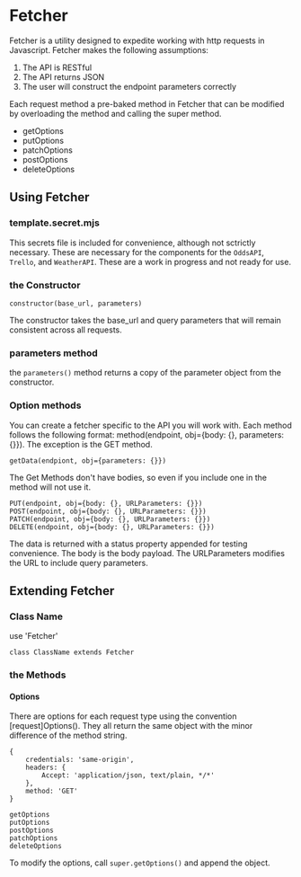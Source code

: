 
# Fetcher

Fetcher is a utility designed to expedite working with http requests in Javascript. Fetcher makes the following assumptions:

1. The API is RESTful
1. The API returns JSON
1. The user will construct the endpoint parameters correctly

Each request method a pre-baked method in Fetcher that can be modified by overloading the method and calling the super method.

- getOptions
- putOptions
- patchOptions
- postOptions
- deleteOptions

## Using Fetcher

### template.secret.mjs

This secrets file is included for convenience, although not sctrictly necessary. These are necessary for the components for the `OddsAPI`, `Trello`, and `WeatherAPI`. These are a work in progress and not ready for use.

### the Constructor

```
constructor(base_url, parameters)
```

The constructor takes the base_url and query parameters that will remain consistent across all requests. 

### parameters method

the `parameters()` method returns a copy of the parameter object from the constructor. 

### Option methods

You can create a fetcher specific to the API you will work with. Each method follows the following format: method(endpoint, obj={body: {}, parameters: {}}). The exception is the GET method.

```
getData(endpiont, obj={parameters: {}})
```

The Get Methods don't have bodies, so even if you include one in the method will not use it.

```
PUT(endpoint, obj={body: {}, URLParameters: {}})
POST(endpoint, obj={body: {}, URLParameters: {}})
PATCH(endpoint, obj={body: {}, URLParameters: {}})
DELETE(endpoint, obj={body: {}, URLParameters: {}})
```

The data is returned with a status property appended for testing convenience. The body is the body payload. The URLParameters modifies the URL to include query parameters.

## Extending Fetcher

### Class Name

use 'Fetcher'

```
class ClassName extends Fetcher
```

### the Methods

#### Options

There are options for each request type using the convention [request]Options(). They all return the same object with the minor difference of the method string.

```
{
    credentials: 'same-origin',
    headers: {
        Accept: 'application/json, text/plain, */*'
    },
    method: 'GET'
}
```

```
getOptions
putOptions
postOptions
patchOptions
deleteOptions
```

To modify the options, call `super.getOptions()` and append the object.
